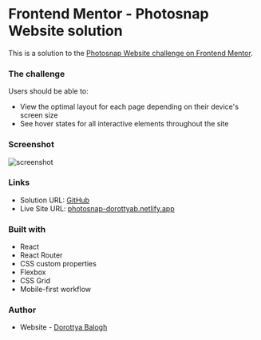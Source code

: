 # Frontend Mentor - Photosnap Website solution

This is a solution to the [Photosnap Website challenge on Frontend Mentor](https://www.frontendmentor.io/challenges/photosnap-multipage-website-nMDSrNmNW).

### The challenge

Users should be able to:

- View the optimal layout for each page depending on their device's screen size
- See hover states for all interactive elements throughout the site

### Screenshot

![screenshot](./screenshot-01.png)

### Links

- Solution URL: [GitHub](https://github.com/DorottyaB/photosnap)
- Live Site URL: [photosnap-dorottyab.netlify.app](https://photosnap-dorottyab.netlify.app/)

### Built with

- React
- React Router
- CSS custom properties
- Flexbox
- CSS Grid
- Mobile-first workflow

### Author

- Website - [Dorottya Balogh](https://github.com/DorottyaB)
